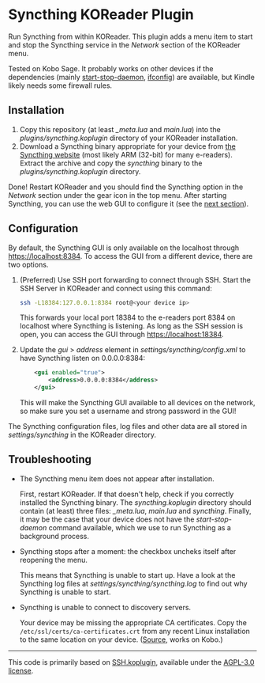 # Syncthing KOReader Plugin

Run Syncthing from within KOReader. This plugin adds a menu item to start and stop the Syncthing service in the *Network* section of the KOReader menu.

Tested on Kobo Sage. It probably works on other devices if the dependencies (mainly [start-stop-daemon](https://busybox.net/downloads/BusyBox.html#start_stop_daemon), [ifconfig](https://busybox.net/downloads/BusyBox.html#ifconfig)) are available, but Kindle likely needs some firewall rules.

## Installation

1. Copy this repository (at least *_meta.lua* and *main.lua*) into the *plugins/syncthing.koplugin* directory of your KOReader installation. 
2. Download a Syncthing binary appropriate for your device from [the Syncthing website](https://syncthing.net/downloads/#base-syncthing) (most likely ARM (32-bit) for many e-readers). Extract the archive and copy the *syncthing* binary to the *plugins/syncthing.koplugin* directory.

Done! Restart KOReader and you should find the Syncthing option in the *Network* section under the gear icon in the top menu. After starting Syncthing, you can use the web GUI to configure it (see the [next section](#configuration)).

## Configuration

By default, the Syncthing GUI is only available on the localhost through <https://localhost:8384>. To access the GUI from a different device, there are two options.

1. (Preferred) Use SSH port forwarding to connect through SSH. Start the SSH Server in KOReader and connect using this command:

   ```sh
   ssh -L18384:127.0.0.1:8384 root@<your device ip>
   ```

   This forwards your local port 18384 to the e-readers port 8384 on localhost where Syncthing is listening. As long as the SSH session is open, you can access the GUI through <https://localhost:18384>.

2. Update the *gui* > *address* element in *settings/syncthing/config.xml* to have Syncthing listen on 0.0.0.0:8384:
   
   ```xml
       <gui enabled="true">
           <address>0.0.0.0:8384</address>
       </gui>
   ```

   This will make the Syncthing GUI available to all devices on the network, so make sure you set a username and strong password in the GUI!

The Syncthing configuration files, log files and other data are all stored in *settings/syncthing* in the KOReader directory.

## Troubleshooting

- The Syncthing menu item does not appear after installation.

  First, restart KOReader. If that doesn't help, check if you correctly installed the Syncthing binary. The *syncthing.koplugin* directory should contain (at least) three files: *_meta.lua*, *main.lua* and *syncthing*. Finally, it may be the case that your device does not have the *start-stop-daemon* command available, which we use to run Syncthing as a background process.

- Syncthing stops after a moment: the checkbox uncheks itself after reopening the menu.
  
  This means that Syncthing is unable to start up. Have a look at the Syncthing log files at *settings/syncthing/syncthing.log* to find out why Syncthing is unable to start.

- Syncthing is unable to connect to discovery servers.

  Your device may be missing the appropriate CA certificates. Copy the `/etc/ssl/certs/ca-certificates.crt` from any recent Linux installation to the same location on your device. ([Source](https://anarc.at/hardware/tablet/kobo-clara-hd/#install-syncthing), works on Kobo.)

---

This code is primarily based on [SSH.koplugin](https://github.com/koreader/koreader/tree/master/plugins/SSH.koplugin), available under the [AGPL-3.0 license](https://github.com/koreader/koreader/blob/master/COPYING).